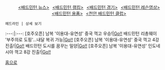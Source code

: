 <html>
  <head>
    <style>
      .nav{
        display:table;
        margin-left:auto;
        margin-right:auto;
      }
    </style>
    <title>배드민턴 블로그</title>
 </head>
 <body>
    <br><br><br><br><br>
    <center>
      <ul class="nav">
        <a href="http://leechangyong.github.io/2015/06/02/news.html" title="배드민턴 뉴스" target="_self" style="margin-left:10px"><배드민턴 뉴스></a>
        <a href="http://leechangyong.github.io/2015/06/02/rank.html" title="배드민턴 랭킹" target="_self" style="margin-left:10px"><배드민턴 랭킹></a>
        <a href="http://leechangyong.github.io/2015/06/02/game.html" title="배드민턴 경기" target="_self" style="margin-left:10px"><배드민턴 경기></a>
        <a href="http://leechangyong.github.io/2015/06/02/lesson.html" title="배드민턴 레슨영상" target="_self" style="margin-left:10px"><배드민턴 레슨영상></a>
        <a href="http://leechangyong.github.io/2015/06/02/Goods.html" title="배드민턴 용품" target="_self" style="margin-left:10px"><배드민턴 용품></a>
        <a href="http://leechangyong.github.io/2015/06/02/club.html"  title="천안 배드민턴 클럽" target="_self" style="margin-left:10px"><천안 배드민턴 클럽></a>
      </ul>
    </center>
  </body>
</html>


	헤드라인 | 상세 보기 
:---:|:---:
[호주오픈] 남복 '이용대-유연성' 중국 꺽고 우승!|[Go!!](http://leechangyong.github.io/2015/05/31/Newspost1.html)
배드민턴 리총웨이 '부주의로 도핑'…내달 복귀 가능|[Go!!](http://leechangyong.github.io/2015/05/31/Newspost3.html)
[호주오픈] 남복 '이용대-유연성' 중국 꺽고 4강 진출!|[Go!!](http://leechangyong.github.io/2015/05/31/Newspost5.html)
배드민턴 도시를 꿈꾸는 밀양|[Go!!](http://leechangyong.github.io/2015/05/31/Newspost4.html)
[호주오픈] 남복 '이용대-유연성' 인도네시아 꺽고 8강 진출!|[Go!!](http://leechangyong.github.io/2015/05/31/Newspost2.html)


[홈으로](http://leechangyong.github.io)
